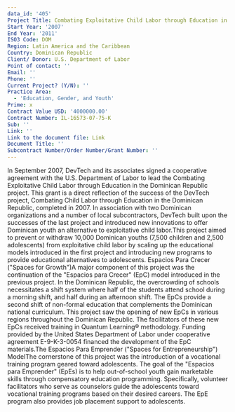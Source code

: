 ```yaml
---
data_id: '405'
Project Title: Combating Exploitative Child Labor through Education in the Dominican Republic
Start Year: '2007'
End Year: '2011'
ISO3 Code: DOM
Region: Latin America and the Caribbean
Country: Dominican Republic
Client/ Donor: U.S. Department of Labor
Point of contact: ''
Email: ''
Phone: ''
Current Project? (Y/N): ''
Practice Area:
  - 'Education, Gender, and Youth'
Prime: x
Contract Value USD: '4000000.00'
Contract Number: IL-16573-07-75-K
Sub: ''
Link: ''
Link to the document file: Link
Document Title: ''
Subcontract Number/Order Number/Grant Number: ''
---
```

In September 2007, DevTech and its associates signed a cooperative agreement with the U.S. Department of Labor to lead the Combating Exploitative Child Labor through Education in the Dominican Republic project. This grant is a direct reflection of the success of the DevTech project, Combating Child Labor through Education in the Dominican Republic, completed in 2007. In association with two Dominican organizations and a number of local subcontractors, DevTech built upon the successes of the last project and introduced new innovations to offer Dominican youth an alternative to exploitative child labor.This project aimed to prevent or withdraw 10,000 Dominican youths (7,500 children and 2,500 adolescents) from exploitative child labor by scaling up the educational models introduced in the first project and introducing new programs to provide educational alternatives to adolescents. Espacios Para Crecer (\"Spaces for Growth\")A major component of this project was the continuation of the \"Espacios para Crecer\" (EpC) model introduced in the previous project. In the Dominican Republic, the overcrowding of schools necessitates a shift system where half of the students attend school during a morning shift, and half during an afternoon shift. The EpCs provide a second shift of non-formal education that complements the Dominican national curriculum. This project saw the opening of new EpCs in various regions throughout the Dominican Republic. The facilitators of these new EpCs received training in Quantum Learning® methodology. Funding provided by the United States Department of Labor under cooperative agreement E-9-K-3-0054 financed the development of the EpC materials.The Espacios Para Emprender (\"Spaces for Entrepreneurship\") ModelThe cornerstone of this project was the introduction of a vocational training program geared toward adolescents. The goal of the \"Espacios para Emprender\" (EpEs) is to help out-of-school youth gain marketable skills through compensatory education programming. Specifically, volunteer facilitators who serve as counselors guide the adolescents toward vocational training programs based on their desired careers. The EpE program also provides job placement support to adolescents.